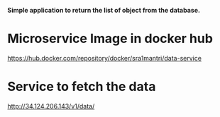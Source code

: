 **Simple application to return the list of object from the database.**

# Microservice Image in docker hub
https://hub.docker.com/repository/docker/sra1mantri/data-service

# Service to fetch the data
http://34.124.206.143/v1/data/

